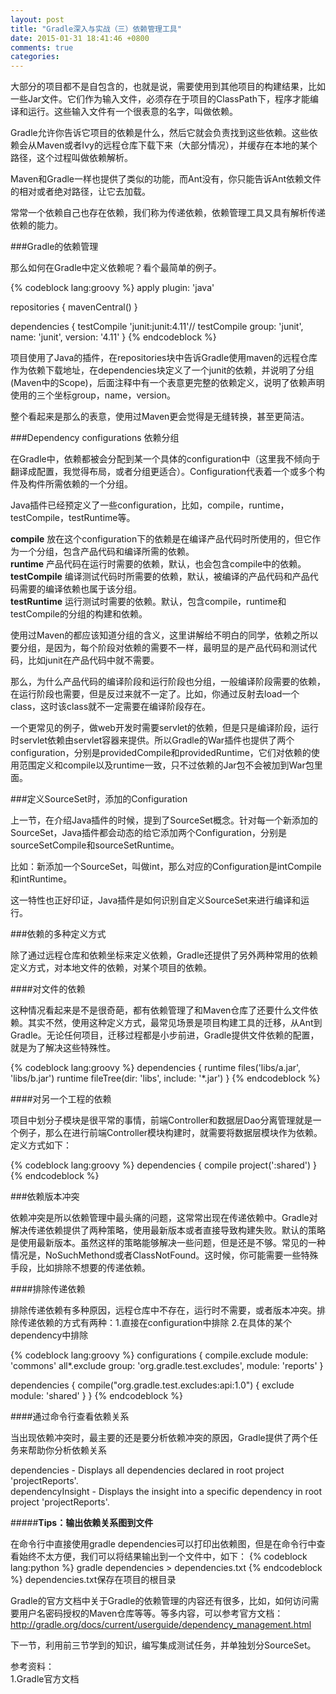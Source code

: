 ```yaml
---
layout: post
title: "Gradle深入与实战（三）依赖管理工具"
date: 2015-01-31 18:41:46 +0800
comments: true
categories: 
---
```

大部分的项目都不是自包含的，也就是说，需要使用到其他项目的构建结果，比如一些Jar文件。它们作为输入文件，必须存在于项目的ClassPath下，程序才能编译和运行。这些输入文件有一个很表意的名字，叫做依赖。

Gradle允许你告诉它项目的依赖是什么，然后它就会负责找到这些依赖。这些依赖会从Maven或者Ivy的远程仓库下载下来（大部分情况），并缓存在本地的某个路径，这个过程叫做依赖解析。

Maven和Gradle一样也提供了类似的功能，而Ant没有，你只能告诉Ant依赖文件的相对或者绝对路径，让它去加载。

常常一个依赖自己也存在依赖，我们称为传递依赖，依赖管理工具又具有解析传递依赖的能力。

###Gradle的依赖管理

那么如何在Gradle中定义依赖呢？看个最简单的例子。

{% codeblock lang:groovy %}
apply plugin: 'java'

repositories {
    mavenCentral()
}

dependencies {
    testCompile 'junit:junit:4.11'// testCompile group: 'junit', name: 'junit', version: '4.11'
}
{% endcodeblock %}

项目使用了Java的插件，在repositories块中告诉Gradle使用maven的远程仓库作为依赖下载地址，在dependencies块定义了一个junit的依赖，并说明了分组(Maven中的Scope)，后面注释中有一个表意更完整的依赖定义，说明了依赖声明使用的三个坐标group，name，version。

整个看起来是那么的表意，使用过Maven更会觉得是无缝转换，甚至更简洁。

###Dependency configurations 依赖分组

在Gradle中，依赖都被会分配到某一个具体的configuration中（这里我不倾向于翻译成配置，我觉得布局，或者分组更适合）。Configuration代表着一个或多个构件及构件所需依赖的一个分组。

Java插件已经预定义了一些configuration，比如，compile，runtime，testCompile，testRuntime等。

**compile** 放在这个configuration下的依赖是在编译产品代码时所使用的，但它作为一个分组，包含产品代码和编译所需的依赖。    
**runtime** 产品代码在运行时需要的依赖，默认，也会包含compile中的依赖。    
**testCompile** 编译测试代码时所需要的依赖，默认，被编译的产品代码和产品代码需要的编译依赖也属于该分组。    
**testRuntime** 运行测试时需要的依赖。默认，包含compile，runtime和testCompile的分组的构建和依赖。

使用过Maven的都应该知道分组的含义，这里讲解给不明白的同学，依赖之所以要分组，是因为，每个阶段对依赖的需要不一样，最明显的是产品代码和测试代码，比如junit在产品代码中就不需要。

那么，为什么产品代码的编译阶段和运行阶段也分组，一般编译阶段需要的依赖，在运行阶段也需要，但是反过来就不一定了。比如，你通过反射去load一个class，这时该class就不一定需要在编译阶段存在。

一个更常见的例子，做web开发时需要servlet的依赖，但是只是编译阶段，运行时servlet依赖由servlet容器来提供。所以Gradle的War插件也提供了两个configuration，分别是providedCompile和providedRuntime，它们对依赖的使用范围定义和compile以及runtime一致，只不过依赖的Jar包不会被加到War包里面。

###定义SourceSet时，添加的Configuration

上一节，在介绍Java插件的时候，提到了SourceSet概念。针对每一个新添加的SourceSet，Java插件都会动态的给它添加两个Configuration，分别是sourceSetCompile和sourceSetRuntime。

比如：新添加一个SourceSet，叫做int，那么对应的Configuration是intCompile和intRuntime。

这一特性也正好印证，Java插件是如何识别自定义SourceSet来进行编译和运行。

###依赖的多种定义方式

除了通过远程仓库和依赖坐标来定义依赖，Gradle还提供了另外两种常用的依赖定义方式，对本地文件的依赖，对某个项目的依赖。

####对文件的依赖

这种情况看起来是不是很奇葩，都有依赖管理了和Maven仓库了还要什么文件依赖。其实不然，使用这种定义方式，最常见场景是项目构建工具的迁移，从Ant到Gradle。无论任何项目，迁移过程都是小步前进，Gradle提供文件依赖的配置，就是为了解决这些特殊性。

{% codeblock lang:groovy %}
dependencies {
    runtime files('libs/a.jar', 'libs/b.jar')
    runtime fileTree(dir: 'libs', include: '*.jar')
}
{% endcodeblock %}

####对另一个工程的依赖

项目中划分子模块是很平常的事情，前端Controller和数据层Dao分离管理就是一个例子，那么在进行前端Controller模块构建时，就需要将数据层模块作为依赖。定义方式如下：

{% codeblock lang:groovy %}
dependencies {
    compile project(':shared')
}
{% endcodeblock %}

###依赖版本冲突

依赖冲突是所以依赖管理中最头痛的问题，这常常出现在传递依赖中。Gradle对解决传递依赖提供了两种策略，使用最新版本或者直接导致构建失败。默认的策略是使用最新版本。虽然这样的策略能够解决一些问题，但是还是不够。常见的一种情况是，NoSuchMethond或者ClassNotFound。这时候，你可能需要一些特殊手段，比如排除不想要的传递依赖。

####排除传递依赖

排除传递依赖有多种原因，远程仓库中不存在，运行时不需要，或者版本冲突。排除传递依赖的方式有两种：1.直接在configuration中排除 2.在具体的某个dependency中排除

{% codeblock lang:groovy %}
configurations {
    compile.exclude module: 'commons'
    all*.exclude group: 'org.gradle.test.excludes', module: 'reports'
}

dependencies {
    compile("org.gradle.test.excludes:api:1.0") {
        exclude module: 'shared'
    }
}
{% endcodeblock %}

####通过命令行查看依赖关系

当出现依赖冲突时，最主要的还是要分析依赖冲突的原因，Gradle提供了两个任务来帮助你分析依赖关系

dependencies - Displays all dependencies declared in root project 'projectReports'.   
dependencyInsight - Displays the insight into a specific dependency in root project 'projectReports'.

#####**Tips：输出依赖关系图到文件**

在命令行中直接使用gradle dependencies可以打印出依赖图，但是在命令行中查看始终不太方便，我们可以将结果输出到一个文件中，如下：
{% codeblock lang:python %}
gradle dependencies > dependencies.txt
{% endcodeblock %}
dependencies.txt保存在项目的根目录

Gradle的官方文档中关于Gradle的依赖管理的内容还有很多，比如，如何访问需要用户名密码授权的Maven仓库等等。等多内容，可以参考官方文档：http://gradle.org/docs/current/userguide/dependency_management.html

下一节，利用前三节学到的知识，编写集成测试任务，并单独划分SourceSet。

参考资料：   
1.Gradle官方文档









